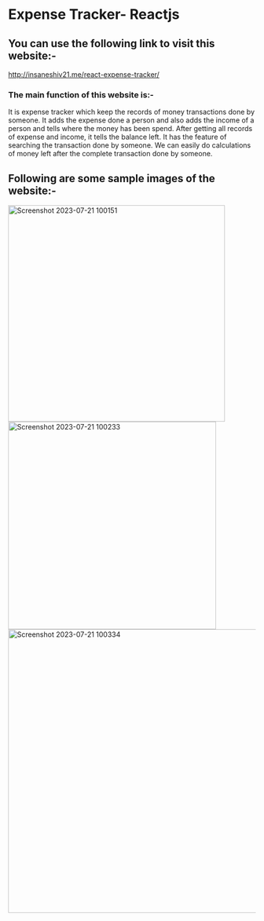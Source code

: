 # Expense Tracker- Reactjs

## You can use the following link to visit this website:-

http://insaneshiv21.me/react-expense-tracker/

### The main function of this website is:-
It is expense tracker which keep the records of money transactions done by someone.
It adds the expense done a person and also adds the income of a person and tells where the money has been spend.
After getting all records of expense and income, it tells the balance left.
It has the feature of searching the transaction done by someone. We can easily do calculations of money left after the complete transaction done 
by someone.


## Following are some sample images of the website:-

<img width="441" alt="Screenshot 2023-07-21 100151" src="https://github.com/insane21shiv/react-expense-tracker/assets/119165586/ef42d05b-4d94-4ee4-a5e2-d5c724ef8b04">


<img width="423" alt="Screenshot 2023-07-21 100233" src="https://github.com/insane21shiv/react-expense-tracker/assets/119165586/db7bee89-9362-47fc-bc29-b0c141a015e2">



<img width="578" alt="Screenshot 2023-07-21 100334" src="https://github.com/insane21shiv/react-expense-tracker/assets/119165586/e52ded55-ae47-414e-b477-e09d79776837">
